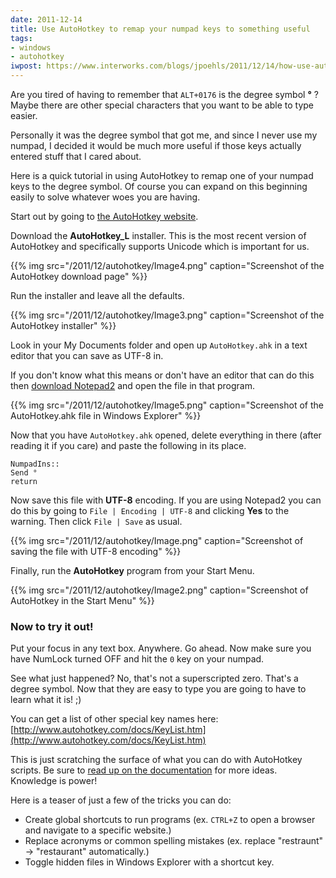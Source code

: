 ```yaml
---
date: 2011-12-14
title: Use AutoHotkey to remap your numpad keys to something useful
tags:
- windows
- autohotkey
iwpost: https://www.interworks.com/blogs/jpoehls/2011/12/14/how-use-autohotkey-remap-your-numpad-keys-something-useful
---
```


Are you tired of having to remember that `ALT+0176` is the degree symbol **&deg;** ? Maybe there are other special characters that you want to be able to type easier.

Personally it was the degree symbol that got me, and since I never use my numpad, I decided it would be much more useful if those keys actually entered stuff that I cared about.

Here is a quick tutorial in using AutoHotkey to remap one of your numpad keys to the degree symbol. Of course you can expand on this beginning easily to solve whatever woes you are having.

Start out by going to [the AutoHotkey website](http://www.autohotkey.com).

Download the **AutoHotkey_L** installer. This is the most recent version of AutoHotkey and specifically supports Unicode which is important for us.

{{% img src="/2011/12/autohotkey/Image4.png" caption="Screenshot of the AutoHotkey download page" %}}

Run the installer and leave all the defaults.

{{% img src="/2011/12/autohotkey/Image3.png" caption="Screenshot of the AutoHotkey installer" %}}

Look in your My Documents folder and open up `AutoHotkey.ahk` in a text editor that you can save as UTF-8 in.

If you don't know what this means or don't have an editor that can do this then [download Notepad2](http://www.flos-freeware.ch/notepad2.html) and open the file in that program.

{{% img src="/2011/12/autohotkey/Image5.png" caption="Screenshot of the AutoHotkey.ahk file in Windows Explorer" %}}

Now that you have `AutoHotkey.ahk` opened, delete everything in there (after reading it if you care) and paste the following in its place.

<pre><code>NumpadIns::
Send &deg;
return</code></pre>

Now save this file with **UTF-8** encoding. If you are using Notepad2 you can do this by going to `File | Encoding | UTF-8` and clicking **Yes** to the warning. Then click `File | Save` as usual.

{{% img src="/2011/12/autohotkey/Image.png" caption="Screenshot of saving the file with UTF-8 encoding" %}}

Finally, run the **AutoHotkey** program from your Start Menu.

{{% img src="/2011/12/autohotkey/Image2.png" caption="Screenshot of AutoHotkey in the Start Menu" %}}

### Now to try it out!

Put your focus in any text box. Anywhere. Go ahead. Now make sure you have NumLock turned OFF and hit the `0` key on your numpad.

See what just happened? No, that's not a superscripted zero. That's a degree symbol. Now that they are easy to type you are going to have to learn what it is! ;)

You can get a list of other special key names here: [http://www.autohotkey.com/docs/KeyList.htm](http://www.autohotkey.com/docs/KeyList.htm)

This is just scratching the surface of what you can do with AutoHotkey scripts. Be sure to [read up on the documentation](http://l.autohotkey.net/docs/) for more ideas. Knowledge is power!

Here is a teaser of just a few of the tricks you can do:

* Create global shortcuts to run programs (ex. `CTRL+Z` to open a browser and navigate to a specific website.)
* Replace acronyms or common spelling mistakes (ex. replace "restraunt" -> "restaurant" automatically.)
* Toggle hidden files in Windows Explorer with a shortcut key.
